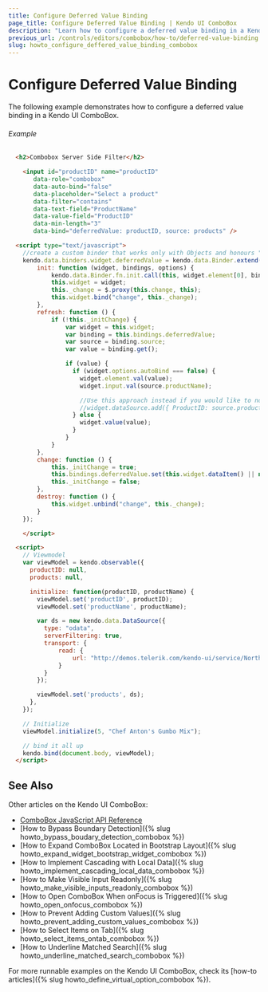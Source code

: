 ```yaml
---
title: Configure Deferred Value Binding
page_title: Configure Deferred Value Binding | Kendo UI ComboBox
description: "Learn how to configure a deferred value binding in a Kendo UI ComboBox."
previous_url: /controls/editors/combobox/how-to/deferred-value-binding
slug: howto_configure_deffered_value_binding_combobox
---
```


# Configure Deferred Value Binding

The following example demonstrates how to configure a deferred value binding in a Kendo UI ComboBox.

###### Example

```html
  <h2>Combobox Server Side Filter</h2>

	<input id="productID" name="productID"
       data-role="combobox"
       data-auto-bind="false"
       data-placeholder="Select a product"
       data-filter="contains"
       data-text-field="ProductName"
       data-value-field="ProductID"
       data-min-length="3"
       data-bind="deferredValue: productID, source: products" />

  <script type="text/javascript">
    //create a custom binder that works only with Objects and honours "autoBind:false" state
    kendo.data.binders.widget.deferredValue = kendo.data.Binder.extend({
        init: function (widget, bindings, options) {
            kendo.data.Binder.fn.init.call(this, widget.element[0], bindings, options);
            this.widget = widget;
            this._change = $.proxy(this.change, this);
            this.widget.bind("change", this._change);
        },
        refresh: function () {
            if (!this._initChange) {
                var widget = this.widget;
                var binding = this.bindings.deferredValue;
                var source = binding.source;
                var value = binding.get();

                if (value) {
                  if (widget.options.autoBind === false) {
                    widget.element.val(value);
                    widget.input.val(source.productName);

                    //Use this approach instead if you would like to not make request to server on OPEN
                    //widget.dataSource.add({ ProductID: source.productID, ProductName: source.productName });
                  } else {
                  	widget.value(value);
                  }
                }
            }
        },
        change: function () {
            this._initChange = true;
            this.bindings.deferredValue.set(this.widget.dataItem() || null);
            this._initChange = false;
        },
        destroy: function () {
            this.widget.unbind("change", this._change);
        }
    });

	</script>

  <script>
    // Viewmodel
    var viewModel = kendo.observable({
      productID: null,
      products: null,

      initialize: function(productID, productName) {
        viewModel.set('productID', productID);
        viewModel.set('productName', productName);

        var ds = new kendo.data.DataSource({
          type: "odata",
          serverFiltering: true,
          transport: {
              read: {
                  url: "http://demos.telerik.com/kendo-ui/service/Northwind.svc/Products",
              }
          }
        });

        viewModel.set('products', ds);
      },
    });

    // Initialize
    viewModel.initialize(5, "Chef Anton's Gumbo Mix");

    // bind it all up
    kendo.bind(document.body, viewModel);
  </script>
```

## See Also

Other articles on the Kendo UI ComboBox:

* [ComboBox JavaScript API Reference](/api/javascript/ui/combobox)
* [How to Bypass Boundary Detection]({% slug howto_bypass_boudary_detection_combobox %})
* [How to Expand ComboBox Located in Bootstrap Layout]({% slug howto_expand_widget_bootstrap_widget_combobox %})
* [How to Implement Cascading with Local Data]({% slug howto_implement_cascading_local_data_combobox %})
* [How to Make Visible Input Readonly]({% slug howto_make_visible_inputs_readonly_combobox %})
* [How to Open ComboBox When onFocus is Triggered]({% slug howto_open_onfocus_combobox %})
* [How to Prevent Adding Custom Values]({% slug howto_prevent_adding_custom_values_combobox %})
* [How to Select Items on Tab]({% slug howto_select_items_ontab_combobox %})
* [How to Underline Matched Search]({% slug howto_underline_matched_search_combobox %})

For more runnable examples on the Kendo UI ComboBox, check its [how-to articles]({% slug howto_define_virtual_option_combobox %}).

